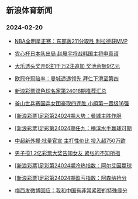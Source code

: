## 新浪体育新闻 
### 2024-02-20

+ [NBA全明星正赛：东部轰211分取胜 利拉德获MVP](https://sports.sina.com.cn/basketball/nba/2024-02-19/doc-inaipvpq5516872.shtml)

+ [农心杯日本队出局 赵晨宇将战韩国主将申真谞](https://sports.sina.com.cn/go/2024-02-19/doc-inaiqhce8004018.shtml)

+ [大乐透头奖开6注1千万2注追加 奖池余额9亿元](https://sports.sina.com.cn/l/2024-02-19/doc-inaiqwyw7697281.shtml)

+ [欧冠夺冠赔率：曼城遥遥领先 拜仁下滑至第四](https://sports.sina.com.cn/l/2024-02-19/doc-inaipzvn5412869.shtml)

+ [新浪彩票双色球名家第24018期推荐汇总](https://sports.sina.com.cn/l/2024-02-19/doc-inaipzvh8094760.shtml)

+ [釜山世乒赛国乒女团豪取四连胜 小组第一晋级16强](https://sports.sina.com.cn/others/pingpang/2024-02-19/doc-inaipzvq2177936.shtml)

+ [[新浪彩票]足彩第24024期大势：曼城主胜作胆](https://sports.sina.com.cn/l/2024-02-20/doc-inairueu1323158.shtml)

+ [[新浪彩票]足彩第24024期任九：横滨水手赢球可期](https://sports.sina.com.cn/l/2024-02-20/doc-inairueu1323331.shtml)

+ [中超新外援:批量官宣 主打性价比 投入超750万欧](https://sports.sina.com.cn/china/2024-02-19/doc-inaiqhce8012080.shtml)

+ [男子揽1.2亿彩票大奖告知女友 紧张的不知所措](https://sports.sina.com.cn/l/2024-02-20/doc-inairues4544980.shtml)

+ [[新浪彩票]足彩第24024期冷热指数：阿尔艾因赢球](https://sports.sina.com.cn/l/2024-02-20/doc-inairuen7238601.shtml)

+ [[新浪彩票]足彩第24024期盈亏指数：阿森纳抢分](https://sports.sina.com.cn/l/2024-02-20/doc-inairuer1795758.shtml)

+ [梅西发微博回应：我和中国有非常紧密的特殊缘分](https://sports.sina.com.cn/china/2024-02-20/doc-inairues4566891.shtml)

